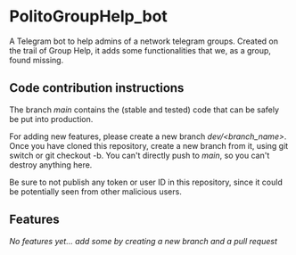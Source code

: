 # PolitoGroupHelp_bot
A Telegram bot to help admins of a network telegram groups. Created on the trail of Group Help, it adds some functionalities that we, as a group, found missing.

## Code contribution instructions
The branch *main* contains the (stable and tested) code that can be safely be put into production.

For adding new features, please create a new branch *dev/<branch_name>*. Once you have cloned this repository, create a new branch from it, using git switch or git checkout -b. You can't directly push to *main*, so you can't destroy anything here.

Be sure to not publish any token or user ID in this repository, since it could be potentially seen from other malicious users.

## Features
*No features yet... add some by creating a new branch and a pull request*
